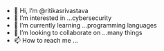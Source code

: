 - 👋 Hi, I’m @ritikasrivastava
- 👀 I’m interested in ...cybersecurity 
- 🌱 I’m currently learning ...programming languages 
- 💞️ I’m looking to collaborate on ...many things 
- 📫 How to reach me ...

<!---
ritikasrivastava/Ritikasrivastava ✨ special ✨ repository because its `README.md` (this file) appears on your GitHub profile.
You can click the Preview link to take a look at your changes.
--->
